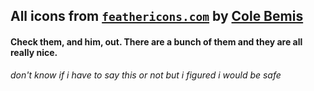 ## All icons from [`feathericons.com`](https://feathericons.com) by [Cole Bemis](https://twitter.com/colebemis)

#### Check them, and him, out. There are a bunch of them and they are all really nice.

*don't know if i have to say this or not but i figured i would be safe*
